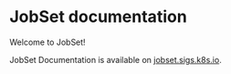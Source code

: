 # JobSet documentation

Welcome to JobSet!

JobSet Documentation is available on [jobset.sigs.k8s.io](https://jobset.sigs.k8s.io).
